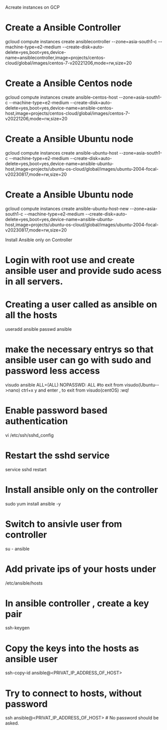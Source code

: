 Acreate instances on GCP
# Create a Ansible Controller
gcloud compute instances create ansiblecontroller --zone=asia-south1-c --machine-type=e2-medium --create-disk=auto-delete=yes,boot=yes,device-name=ansiblecontroller,image=projects/centos-cloud/global/images/centos-7-v20221206,mode=rw,size=20

# Create a Ansible Centos node
gcloud compute instances create ansible-centos-host --zone=asia-south1-c --machine-type=e2-medium --create-disk=auto-delete=yes,boot=yes,device-name=ansible-centos-host,image=projects/centos-cloud/global/images/centos-7-v20221206,mode=rw,size=20

# Create a Ansible Ubuntu node
gcloud compute instances create ansible-ubuntu-host --zone=asia-south1-c --machine-type=e2-medium --create-disk=auto-delete=yes,boot=yes,device-name=ansible-ubuntu-host,image=projects/ubuntu-os-cloud/global/images/ubuntu-2004-focal-v20230817,mode=rw,size=20

# Create a Ansible Ubuntu node
gcloud compute instances create ansible-ubuntu-host-new --zone=asia-south1-c --machine-type=e2-medium --create-disk=auto-delete=yes,boot=yes,device-name=ansible-ubuntu-host,image=projects/ubuntu-os-cloud/global/images/ubuntu-2004-focal-v20230817,mode=rw,size=20


Install Ansible only on Controller
# Login with root use and create ansible user and provide sudo acess in all servers.
# Creating a user called as ansible on all the hosts
useradd ansible
passwd ansible

# make the necessary entrys so that ansible user can go with sudo and password less access
visudo
  ansible ALL=(ALL)       NOPASSWD: ALL #to exit from visudo(Ubuntu-->nano) ctrl+x y and enter ,  to exit from visudo(centOS) :wq!

# Enable password based authentication
vi /etc/ssh/sshd_config

# Restart the sshd service
service sshd restart


# Install ansible only on the controller 
sudo yum install ansible -y

# Switch to ansivle user from controller
su - ansible

# Add private ips of your hosts under 
/etc/ansible/hosts

# In ansible controller , create a key pair
ssh-keygen

# Copy the keys into the hosts as ansible user
ssh-copy-id ansible@<PRIVAT_IP_ADDRESS_OF_HOST>

# Try to connect to hosts, without password
ssh ansible@<PRIVAT_IP_ADDRESS_OF_HOST> # No password should be asked. 